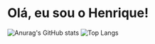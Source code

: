 <h1> Olá, eu sou o Henrique!  </h1>

![Anurag's GitHub stats](https://github-readme-stats.vercel.app/api?username=henriquemoreiraa&show_icons=true&&theme=dracula)
![Top Langs](https://github-readme-stats.vercel.app/api/top-langs/?username=henriquemoreiraa&layout=compact&theme=dracula)
